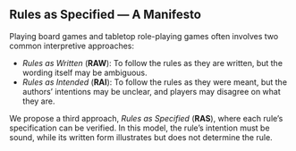 Rules as Specified — A Manifesto
---

Playing board games and tabletop role-playing games often involves two common interpretive approaches:

- _Rules as Written_ (**RAW**): To follow the rules as they are written, but the wording itself may be ambiguous.
- _Rules as Intended_ (**RAI**): To follow the rules as they were meant, but the authors’ intentions may be unclear, and players may disagree on what they are.

We propose a third approach, _Rules as Specified_ (**RAS**), where each rule’s specification can be verified. In this model, the rule’s intention must be sound, while its written form illustrates but does not determine the rule.

